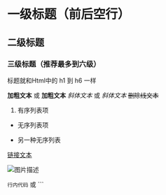 # 一级标题（前后空行）
## 二级标题
### 三级标题（推荐最多到六级）

标题就和Html中的 h1 到 h6 一样

**加粗文本** 或 __加粗文本__
*斜体文本* 或 _斜体文本_
~~删除线文本~~

1. 有序列表项
- 无序列表项
* 另一种无序列表

[链接文本](https://example.com)

![图片描述](image.jpg)

`行内代码` 或 ```